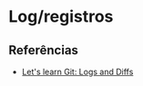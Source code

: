 # Log/registros

## Referências
* [Let's learn Git: Logs and Diffs](https://dev.to/maurobringolf/lets-learn-git-logs-and-diffs)
